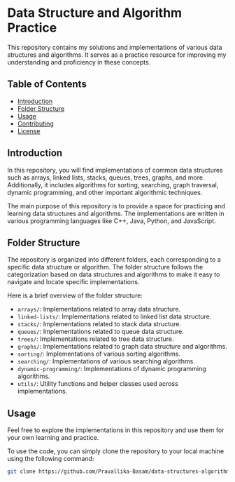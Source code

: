 # Data Structure and Algorithm Practice

This repository contains my solutions and implementations of various data structures and algorithms. It serves as a practice resource for improving my understanding and proficiency in these concepts.

## Table of Contents

- [Introduction](#introduction)
- [Folder Structure](#folder-structure)
- [Usage](#usage)
- [Contributing](#contributing)
- [License](#license)

## Introduction

In this repository, you will find implementations of common data structures such as arrays, linked lists, stacks, queues, trees, graphs, and more. Additionally, it includes algorithms for sorting, searching, graph traversal, dynamic programming, and other important algorithmic techniques.

The main purpose of this repository is to provide a space for practicing and learning data structures and algorithms. The implementations are written in various programming languages like C++, Java, Python, and JavaScript.

## Folder Structure

The repository is organized into different folders, each corresponding to a specific data structure or algorithm. The folder structure follows the categorization based on data structures and algorithms to make it easy to navigate and locate specific implementations.

Here is a brief overview of the folder structure:

- `arrays/`: Implementations related to array data structure.
- `linked-lists/`: Implementations related to linked list data structure.
- `stacks/`: Implementations related to stack data structure.
- `queues/`: Implementations related to queue data structure.
- `trees/`: Implementations related to tree data structure.
- `graphs/`: Implementations related to graph data structure and algorithms.
- `sorting/`: Implementations of various sorting algorithms.
- `searching/`: Implementations of various searching algorithms.
- `dynamic-programming/`: Implementations of dynamic programming algorithms.
- `utils/`: Utility functions and helper classes used across implementations.

## Usage

Feel free to explore the implementations in this repository and use them for your own learning and practice.

To use the code, you can simply clone the repository to your local machine using the following command:

```bash
git clone https://github.com/Pravallika-Basam/data-structures-algorithms.git
